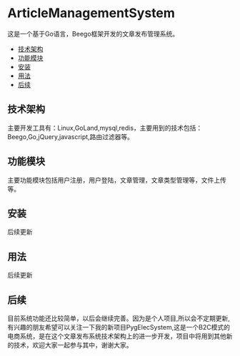 # ArticleManagementSystem

这是一个基于Go语言，Beego框架开发的文章发布管理系统。

+ [技术架构](#技术架构)
+ [功能模块](#功能模块)
+ [安装](#安装)
+ [用法](#用法)
+ [后续](#后续)


## 技术架构

主要开发工具有：Linux,GoLand,mysql,redis，主要用到的技术包括：Beego,Go,jQuery,javascript,路由过滤器等。

## 功能模块

主要功能模块包括用户注册，用户登陆，文章管理，文章类型管理等，文件上传等。

## 安装

后续更新

## 用法

后续更新

## 后续

目前系统功能还比较简单，以后会继续完善。因为是个人项目,所以会不定期更新,有兴趣的朋友希望可以关注一下我的新项目PygElecSystem,这是一个B2C模式的电商系统，是在这个文章发布系统技术架构上的进一步开发，项目中将用到其他新的技术，欢迎大家一起参与其中，谢谢大家。
